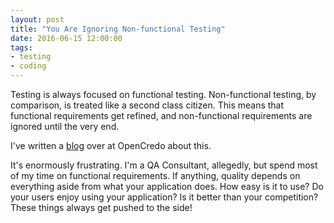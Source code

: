 ```yaml
---
layout: post
title: "You Are Ignoring Non-functional Testing"
date: 2016-06-15 12:00:00
tags: 
- testing
- coding
---
```


Testing is always focused on functional testing. Non-functional testing, by comparison, is treated like a second class citizen. This means that functional requirements get refined, and non-functional requirements are ignored until the very end.

I've written a [blog](https://opencredo.com/ignoring-non%C2%ADfunctional-testing/) over at OpenCredo about this.

It's enormously frustrating. I'm a QA Consultant, allegedly, but spend most of my time on functional requirements. If anything, quality depends on everything aside from what your application does. How easy is it to use? Do your users enjoy using your application? Is it better than your competition? These things always get pushed to the side!